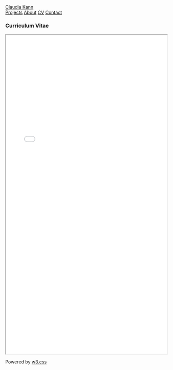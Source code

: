 <!DOCTYPE html>
<html>
<title>Claudia Kann</title>
<meta charset="UTF-8">
<meta name="viewport" content="width=device-width, initial-scale=1">
<link rel="stylesheet" href="personalstyle.css">
<body>

<!-- Navbar (sit on top) -->
<div class="w3-top">
  <div class="w3-bar w3-white w3-wide w3-padding w3-card">
    <a href="index.md" class="w3-bar-item w3-button"> Claudia Kann</a>
    <!-- Float links to the right. Hide them on small screens -->
    <div class="w3-right w3-hide-small">
      <a href="projects.md" class="w3-bar-item w3-button">Projects</a>
      <a href="about.md" class="w3-bar-item w3-button">About</a>
      <a href="CV.md" class="w3-bar-item w3-button">CV</a>
      <a href="contact.md" class="w3-bar-item w3-button">Contact</a>
    </div>
  </div>
</div>
<!-- Page content -->
<div class="w3-content w3-padding" style="max-width:1564px">


  <!-- About Section -->
  <div class="w3-container w3-padding-32" id="about">
    <h3 class="w3-border-bottom w3-border-light-grey w3-padding-16">Curriculum Vitae</h3>
 <iframe src="Claudia_Kann_Full_CV.pdf" width="100%" height="1000px">
    </iframe>
  </div>

 
<!-- End page content -->
</div>


<!-- Footer -->
<footer class="w3-center w3-black w3-padding-16">
  <p>Powered by <a href="https://www.w3schools.com/w3css/default.asp" title="W3.CSS" target="_blank" class="w3-hover-text-green">w3.css</a></p>
</footer>

</body>
</html>
